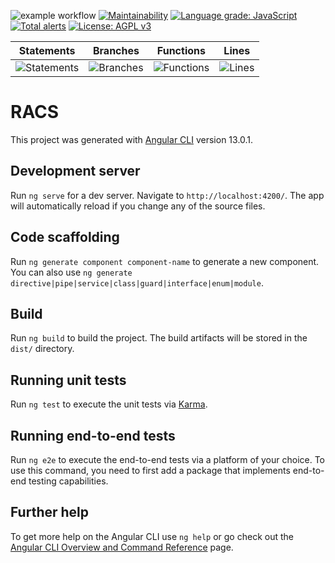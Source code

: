 ![example workflow](https://github.com/JaKTR/Umbrella-ERP-Client/actions/workflows/azure-static-web-apps-icy-pebble-0e8886110.yml/badge.svg)
[![Maintainability](https://api.codeclimate.com/v1/badges/314e0052a3257149b26e/maintainability)](https://codeclimate.com/github/JaKTR/Umbrella-ERP-Client/maintainability)
[![Language grade: JavaScript](https://img.shields.io/lgtm/grade/javascript/g/JaKTR/Umbrella-ERP-Client.svg?logo=lgtm&logoWidth=18)](https://lgtm.com/projects/g/JaKTR/Umbrella-ERP-Client/context:javascript)
[![Total alerts](https://img.shields.io/lgtm/alerts/g/JaKTR/Umbrella-ERP-Client.svg?logo=lgtm&logoWidth=18)](https://lgtm.com/projects/g/JaKTR/Umbrella-ERP-Client/alerts/)
[![License: AGPL v3](https://img.shields.io/badge/License-AGPL_v3-blue.svg)](https://www.gnu.org/licenses/agpl-3.0)

| Statements                  | Branches                | Functions                 | Lines             |
| --------------------------- | ----------------------- | ------------------------- | ----------------- |
| ![Statements](https://img.shields.io/badge/statements-85.71%25-yellow.svg?style=for-the-badge) | ![Branches](https://img.shields.io/badge/branches-75%25-red.svg?style=for-the-badge) | ![Functions](https://img.shields.io/badge/functions-73.07%25-red.svg?style=for-the-badge) | ![Lines](https://img.shields.io/badge/lines-81.48%25-yellow.svg?style=for-the-badge) |

# RACS

This project was generated with [Angular CLI](https://github.com/angular/angular-cli) version 13.0.1.

## Development server

Run `ng serve` for a dev server. Navigate to `http://localhost:4200/`. The app will automatically reload if you change any of the source files.

## Code scaffolding

Run `ng generate component component-name` to generate a new component. You can also use `ng generate directive|pipe|service|class|guard|interface|enum|module`.

## Build

Run `ng build` to build the project. The build artifacts will be stored in the `dist/` directory.

## Running unit tests

Run `ng test` to execute the unit tests via [Karma](https://karma-runner.github.io).

## Running end-to-end tests

Run `ng e2e` to execute the end-to-end tests via a platform of your choice. To use this command, you need to first add a package that implements end-to-end testing capabilities.

## Further help

To get more help on the Angular CLI use `ng help` or go check out the [Angular CLI Overview and Command Reference](https://angular.io/cli) page.

